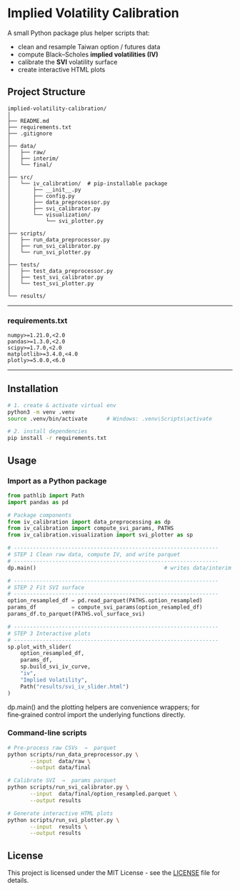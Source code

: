 # Implied Volatility Calibration

A small Python package plus helper scripts that:

* clean and resample Taiwan option / futures data  
* compute Black–Scholes **implied volatilities (IV)**  
* calibrate the **SVI** volatility surface  
* create interactive HTML plots

## Project Structure

```text
implied-volatility-calibration/
│
├── README.md
├── requirements.txt
├── .gitignore
│
├── data/
│   ├── raw/
│   ├── interim/
│   └── final/
│
├── src/
│   └── iv_calibration/  # pip-installable package
│       ├── __init__.py
│       ├── config.py
│       ├── data_preprocessor.py
│       ├── svi_calibrator.py 
│       └── visualization/
│           └── svi_plotter.py
│
├── scripts/
│   ├── run_data_preprocessor.py
│   ├── run_svi_calibrator.py
│   └── run_svi_plotter.py
│
├── tests/
│   ├── test_data_preprocessor.py
│   ├── test_svi_calibrator.py
│   └── test_svi_plotter.py
│
└── results/
```
---

### requirements.txt

```text
numpy>=1.21.0,<2.0
pandas>=1.3.0,<2.0
scipy>=1.7.0,<2.0
matplotlib>=3.4.0,<4.0
plotly>=5.0.0,<6.0
```
---

## Installation

```bash
# 1. create & activate virtual env
python3 -m venv .venv
source .venv/bin/activate      # Windows: .venv\Scripts\activate

# 2. install dependencies
pip install -r requirements.txt 
```

## Usage

### Import as a Python package
```python
from pathlib import Path
import pandas as pd

# Package components
from iv_calibration import data_preprocessing as dp
from iv_calibration import compute_svi_params, PATHS
from iv_calibration.visualization import svi_plotter as sp

# ----------------------------------------------------------------
# STEP 1 Clean raw data, compute IV, and write parquet
# ----------------------------------------------------------------
dp.main()                                        # writes data/interim & data/final

# ----------------------------------------------------------------
# STEP 2 Fit SVI surface
# ----------------------------------------------------------------
option_resampled_df = pd.read_parquet(PATHS.option_resampled)
params_df           = compute_svi_params(option_resampled_df)
params_df.to_parquet(PATHS.vol_surface_svi)

# ----------------------------------------------------------------
# STEP 3 Interactive plots
# ----------------------------------------------------------------
sp.plot_with_slider(
    option_resampled_df,
    params_df,
    sp.build_svi_iv_curve,
    "iv",
    "Implied Volatility",
    Path("results/svi_iv_slider.html")
)
```
dp.main() and the plotting helpers are convenience wrappers;
for fine‑grained control import the underlying functions directly.

### Command-line scripts
```bash
# Pre‑process raw CSVs  →  parquet
python scripts/run_data_preprocessor.py \
       --input  data/raw \
       --output data/final

# Calibrate SVI  →  params parquet
python scripts/run_svi_calibrator.py \
       --input  data/final/option_resampled.parquet \
       --output results

# Generate interactive HTML plots
python scripts/run_svi_plotter.py \
       --input  results \
       --output results
```

## License
This project is licensed under the MIT License - see the [LICENSE](LICENSE) file for details.